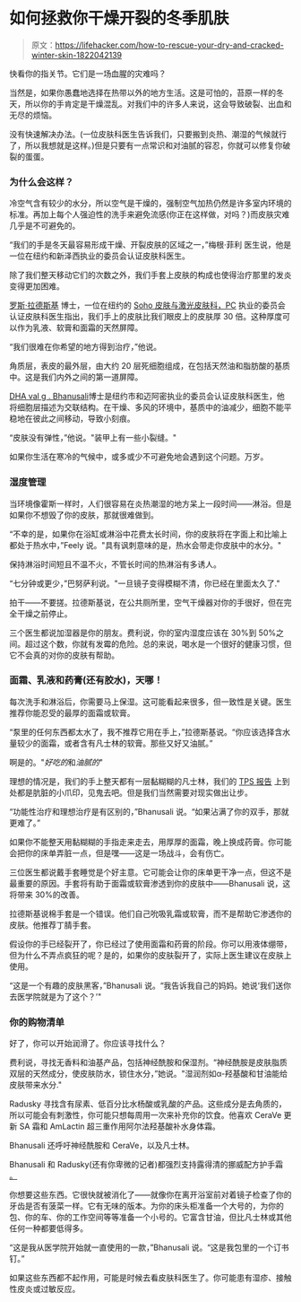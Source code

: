 # 如何拯救你干燥开裂的冬季肌肤

> 原文：<https://lifehacker.com/how-to-rescue-your-dry-and-cracked-winter-skin-1822042139>

快看你的指关节。它们是一场血腥的灾难吗？

当然是，如果你愚蠢地选择在热带以外的地方生活。这是可怕的，苔原一样的冬天，所以你的手肯定是干燥混乱。对我们中的许多人来说，这会导致破裂、出血和无尽的烦恼。



没有快速解决办法。(一位皮肤科医生告诉我们，只要搬到炎热、潮湿的气候就行了，所以我想就是这样。)但是只要有一点常识和对油腻的容忍，你就可以修复你破裂的蛋蛋。

### 为什么会这样？

冷空气含有较少的水分，所以空气是干燥的，强制空气加热仍然是许多室内环境的标准。再加上每个人强迫性的洗手来避免流感(你正在这样做，对吗？)而皮肤灾难几乎是不可避免的。

“我们的手是冬天最容易形成干燥、开裂皮肤的区域之一，”梅根·菲利 医生说，他是一位在纽约和新泽西执业的委员会认证皮肤科医生。

除了我们整天移动它们的次数之外，我们手套上皮肤的构成也使得治疗那里的发炎变得更加困难。

[罗斯·拉德斯基](https://www.instagram.com/rossraduskymd/) 博士，一位在纽约的 [Soho 皮肤与激光皮肤科，PC](https://www.sohoderm.com/dr-radusky) 执业的委员会认证皮肤科医生指出，我们手上的皮肤比我们眼皮上的皮肤厚 30 倍。这种厚度可以作为乳液、软膏和面霜的天然屏障。

“我们很难在你希望的地方得到治疗，”他说。

角质层，表皮的最外层，由大约 20 层死细胞组成，在包括天然油和脂肪酸的基质中。这是我们内外之间的第一道屏障。

[DHA val g . Bhanusali](http://www.bhanusalimd.com/)博士是纽约市和迈阿密执业的委员会认证皮肤科医生，他将细胞层描述为交联结构。在干燥、多风的环境中，基质中的油减少，细胞不能平稳地在彼此之间移动，导致小刻痕。

“皮肤没有弹性，”他说。"装甲上有一些小裂缝。"

如果你生活在寒冷的气候中，或多或少不可避免地会遇到这个问题。万岁。

### **湿度管理**

当环境像霍斯一样时，人们很容易在炎热潮湿的地方呆上一段时间——淋浴。但是如果你不想毁了你的皮肤，那就很难做到。

“不幸的是，如果你在浴缸或淋浴中花费太长时间，你的皮肤将在字面上和比喻上都处于热水中，”Feely 说。"具有讽刺意味的是，热水会带走你皮肤中的水分。"

保持淋浴时间短且不温不火，不管长时间的热淋浴有多诱人。

“七分钟或更少，”巴努萨利说。"一旦镜子变得模糊不清，你已经在里面太久了."

拍干——不要搓。拉德斯基说，在公共厕所里，空气干燥器对你的手很好，但在完全干燥之前停止。

三个医生都说加湿器是你的朋友。费利说，你的室内湿度应该在 30%到 50%之间。超过这个数，你就有发霉的危险。总的来说，喝水是一个很好的健康习惯，但它不会真的对你的皮肤有帮助。

### 面霜、乳液和药膏(还有胶水)，天哪！

每次洗手和淋浴后，你需要马上保湿。这可能看起来很多，但一致性是关键。医生推荐你能忍受的最厚的面霜或软膏。

“泵里的任何东西都太水了，我不推荐它用在手上，”拉德斯基说。“你应该选择含水量较少的面霜，或者含有凡士林的软膏。那些又好又油腻。”

啊是的。"*好吃的*和*油腻的*"

理想的情况是，我们的手上整天都有一层黏糊糊的凡士林，我们的 [TPS 报告](https://www.youtube.com/watch?v=Fy3rjQGc6lA) 上到处都是肮脏的小爪印，见鬼去吧。但是我们当然需要对现实做出让步。

“功能性治疗和理想治疗是有区别的，”Bhanusali 说。“如果沾满了你的双手，那就更难了。”

如果你不能整天用黏糊糊的手指走来走去，用厚厚的面霜，晚上换成药膏。你可能会把你的床单弄脏一点，但是嘿——这是一场战斗，会有伤亡。

三位医生都说戴手套睡觉是个好主意。它可能会让你的床单更干净一点，但这不是最重要的原因。手套将有助于面霜或软膏渗透到你的皮肤中——Bhanusali 说，这将带来 30%的改善。

拉德斯基说棉手套是一个错误。他们自己吮吸乳霜或软膏，而不是帮助它渗透你的皮肤。他推荐丁腈手套。

假设你的手已经裂开了，你已经过了使用面霜和药膏的阶段。你可以用液体绷带，但为什么不弄点疯狂的呢？是的，如果你的皮肤裂开了，实际上医生建议在皮肤上使用。

“这是一个有趣的皮肤黑客，”Bhanusali 说。“我告诉我自己的妈妈。她说‘我们送你去医学院就是为了这个？’"

### 你的购物清单

好了，你可以开始润滑了。你应该寻找什么？

费利说，寻找无香料和油基产品，包括神经酰胺和保湿剂。“神经酰胺是皮肤脂质双层的天然成分，使皮肤防水，锁住水分，”她说。"湿润剂如α-羟基酸和甘油能给皮肤带来水分."

Radusky 寻找含有尿素、低百分比水杨酸或乳酸的产品。这些成分是去角质的，所以可能会有刺激性，你可能只想每周用一次来补充你的饮食。他喜欢 CeraVe 更新 SA 霜和 AmLactin 超三重作用阿尔法羟基酸补水身体霜。

Bhanusali 还呼吁神经酰胺和 CeraVe，以及凡士林。

Bhanusali 和 Radusky(还有你卑微的记者)都强烈支持露得清的挪威配方护手霜 [。](https://www.neutrogena.com/skin/skin-bath/norwegian-formula-hand-cream/6801290.html)

你想要这些东西。它很快就被消化了——就像你在离开浴室前对着镜子检查了你的牙齿是否有菠菜一样。它有无味的版本。为你的床头柜准备一个大号的，为你的包、你的车、你的工作空间等等准备一个小号的。它富含甘油，但比凡士林或其他任何一种都要低得多。

“这是我从医学院开始就一直使用的一款，”Bhanusali 说。“这是我包里的一个订书钉。”

如果这些东西都不起作用，可能是时候去看皮肤科医生了。你可能患有湿疹、接触性皮炎或过敏反应。
